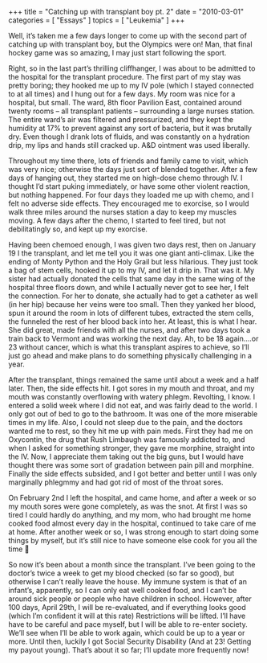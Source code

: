 +++
title = "Catching up with transplant boy pt. 2"
date = "2010-03-01"
categories = [ "Essays" ]
topics = [ "Leukemia" ]
+++

Well, it&#8217;s taken me a few days longer to come up with the second part of catching up with transplant boy, but the Olympics were on! Man, that final hockey game was so amazing, I may just start following the sport.

<!--more-->

Right, so in the last part&#8217;s thrilling cliffhanger, I was about to be admitted to the hospital for the transplant procedure. The first part of my stay was pretty boring; they hooked me up to my IV pole (which I stayed connected to at all times) and I hung out for a few days. My room was nice for a hospital, but small. The ward, 8th floor Pavilion East, contained around twenty rooms &#8211; all transplant patients &#8211; surrounding a large nurses station. The entire ward&#8217;s air was filtered and pressurized, and they kept the humidity at 17% to prevent against any sort of bacteria, but it was brutally dry. Even though I drank lots of fluids, and was constantly on a hydration drip, my lips and hands still cracked up. A&D ointment was used liberally.

Throughout my time there, lots of friends and family came to visit, which was very nice; otherwise the days just sort of blended together. After a few days of hanging out, they started me on high-dose chemo through IV. I thought I&#8217;d start puking immediately, or have some other violent reaction, but nothing happened. For four days they loaded me up with chemo, and I felt no adverse side effects. They encouraged me to exorcise, so I would walk three miles around the nurses station a day to keep my muscles moving. A few days after the chemo, I started to feel tired, but not debilitatingly so, and kept up my exorcise.

Having been chemoed enough, I was given two days rest, then on January 19 I the transplant, and let me tell you it was one giant anti-climax. Like the ending of Monty Python and the Holy Grail but less hilarious. They just took a bag of stem cells, hooked it up to my IV, and let it drip in. That was it. My sister had actually donated the cells that same day in the same wing of the hospital three floors down, and while I actually never got to see her, I felt the connection. For her to donate, she actually had to get a catheter as well (in her hip) because her veins were too small. Then they yanked her blood, spun it around the room in lots of different tubes, extracted the stem cells, the funneled the rest of her blood back into her. At least, this is what I hear. She did great, made friends with all the nurses, and after two days took a train back to Vermont and was working the next day. Ah, to be 18 again&#8230;.or 23 without cancer, which is what this transplant aspires to achieve, so I&#8217;ll just go ahead and make plans to do something physically challenging in a year.

After the transplant, things remained the same until about a week and a half later. Then, the side effects hit. I got sores in my mouth and throat, and my mouth was constantly overflowing with watery phlegm. Revolting, I know. I entered a solid week where I did not eat, and was fairly dead to the world. I only got out of bed to go to the bathroom. It was one of the more miserable times in my life. Also, I could not sleep due to the pain, and the doctors wanted me to rest, so they hit me up with pain meds. First they had me on Oxycontin, the drug that Rush Limbaugh was famously addicted to, and when I asked for something stronger, they gave me morphine, straight into the IV. Now, I appreciate them taking out the big guns, but I would have thought there was some sort of gradation between pain pill and morphine. Finally the side effects subsided, and I got better and better until I was only marginally phlegmmy and had got rid of most of the throat sores.

On February 2nd I left the hospital, and came home, and after a week or so my mouth sores were gone completely, as was the snot. At first I was so tired I could hardly do anything, and my mom, who had brought me home cooked food almost every day in the hospital, continued to take care of me at home. After another week or so, I was strong enough to start doing some things by myself, but it&#8217;s still nice to have someone else cook for you all the time 🙂

So now it&#8217;s been about a month since the transplant. I&#8217;ve been going to the doctor&#8217;s twice a week to get my blood checked (so far so good), but otherwise I can&#8217;t really leave the house. My immune system is that of an infant&#8217;s, apparently, so I can only eat well cooked food, and I can&#8217;t be around sick people or people who have children in school. However, after 100 days, April 29th, I will be re-evaluated, and if everything looks good (which I&#8217;m confident it will at this rate) Restrictions will be lifted. I&#8217;ll have have to be careful and pace myself, but I will be able to re-enter society. We&#8217;ll see when I&#8217;ll be able to work again, which could be up to a year or more. Until then, luckily I got Social Security Disability (And at 23! Getting my payout young). That&#8217;s about it so far; I&#8217;ll update more frequently now!
